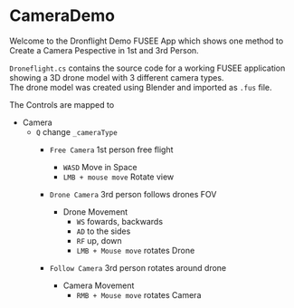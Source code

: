 # CameraDemo

Welcome to the Dronflight Demo FUSEE App which shows one method to Create a Camera Pespective in 1st and 3rd Person.

`Droneflight.cs` contains the source code for a working FUSEE application showing 
a 3D drone model with 3 different camera types.  
The drone model was created using Blender and imported as `.fus` file. 

The Controls are mapped to

* Camera
	* `Q` change `_cameraType`
		* `Free Camera` 1st person free flight
			* `WASD` Move in Space
			* `LMB + mouse move` Rotate view
		
		* `Drone Camera` 3rd person follows drones FOV
			* Drone Movement
				* `WS` fowards, backwards
				* `AD` to the sides
				* `RF` up, down
				* `LMB + Mouse move` rotates Drone
		* `Follow Camera` 3rd person rotates around drone
			* Camera Movement
				* `RMB + Mouse move` rotates Camera

	

